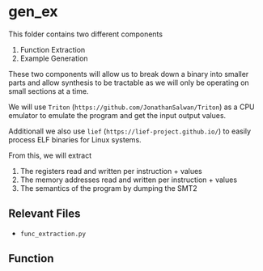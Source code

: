 # gen_ex

This folder contains two different components

1. Function Extraction
2. Example Generation

These two components will allow us to break down a binary into smaller parts and allow synthesis to be tractable as we will only be operating on small sections at a time.

We will use `Triton` (`https://github.com/JonathanSalwan/Triton`) as a CPU emulator to emulate the program and get the input output values.
<!-- This is based on `unicorn` (`unicorn` (`https://github.com/unicorn-engine/unicorn/`) which in tuern is based upon QEMU. -->

Additionall we also use `lief` (`https://lief-project.github.io/`) to easily process ELF binaries for Linux systems.

From this, we will extract

1. The registers read and written per instruction + values
2. The memory addresses read and written per instruction + values
3. The semantics of the program by dumping the SMT2


<!-- Using scripts from `afl-unicorn` (`https://github.com/Battelle/afl-unicorn`) we are also able to easily load and dump state from  -->

## Relevant Files

* `func_extraction.py`

## Function
